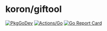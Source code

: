 # koron/giftool

[![PkgGoDev](https://pkg.go.dev/badge/github.com/koron/giftool)](https://pkg.go.dev/github.com/koron/giftool)
[![Actions/Go](https://github.com/koron/giftool/workflows/Go/badge.svg)](https://github.com/koron/giftool/actions?query=workflow%3AGo)
[![Go Report Card](https://goreportcard.com/badge/github.com/koron/giftool)](https://goreportcard.com/report/github.com/koron/giftool)
